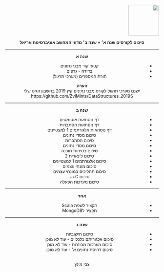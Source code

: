 <div style="direction: rtl; text-align: right">

<img src="https://media.licdn.com/dms/image/C4D0BAQGD7npMPoXymw/company-logo_200_200/0?e=2159024400&v=beta&t=TZ8Ub3U2jCZgA1_kAx6SE8jmAcSJkbiZAuN6Kn1_lW0" height="100px"> <br>
<center>
<b>סיכום לקורסים שנה א׳ + שנה ב׳ מדעי המחשב אוניברסיטת אריאל</b> 
  <hr>
  <b>שנה א</b>
  <ul>
  <li>קטעי קוד מבני נתונים</li>
  <li>בדידה - גרפים</li>
  <li>תורת המספרים (מערכי תרגול)</li>
</ul>
  <b>הערה</b> <br>
      ישנם מערכי תרגול לקורס מבני נתונים קיץ 2019 בחשבון הגיט שלי <br>
  https://github.com/ZviMints/DataStructures_2019S
<hr>
  <b>שנה ב</b>
<ul>
  <li>דף נוסחאות אוטומטים</li>
  <li>דף נוסחאות הסתברות</li>
  <li>דף נוסחאות אלגורתמים 1 למצטיינים</li>
  <li>סיכום מסדי נתונים</li>
  <li>סיכום הסתברות</li>
  <li>סיכום מסדי נתונים</li>
  <li>סיכום בטיחות תוכנה</li>
  <li>סיכום לינארית 2</li>
  <li>סיכום אלגורתמים 1 למצטיינים</li>
  <li>סיכום מונחי עצמים</li>
  <li>סיכום תהליכים במונחי עצמים</li>
  <li>סיכום C++</li>
  <li>סיכום מערכות הפעלה</li>
</ul>  
<hr>
  <b>אחר</b>
<ul>
  <li>תקציר לשפת Scala</li>
  <li>תקציר לMongoDB</li>
</ul>
  <hr>
  <b>שנה ג</b>
<ul>
   <li>סיכום חישוביות</li>
  <li>סיכום אלגוריתם כלכליים - עוד לא מוכן</li>
  <li>סיכום מערכות מבוזרות - עוד לא מוכן</li>
    <li>סיכום דחיסת נתונים א׳ - עוד לא מוכן </li>
  </ul>
 <br>
 צבי מינץ
</div>
